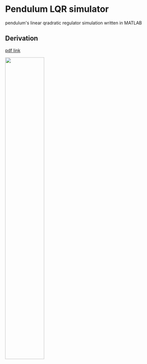 # Pendulum LQR simulator
 pendulum's linear qradratic regulator simulation written in MATLAB
 
 ## Derivation
 
[pdf link](https://github.com/shengwen-tw/pendulum_lqr_sim/raw/master/lqr.pdf)

 <img src="https://github.com/shengwen-tw/pendulum_lqr_sim/blob/master/math.png?raw=true" width="50%" height="50%">

